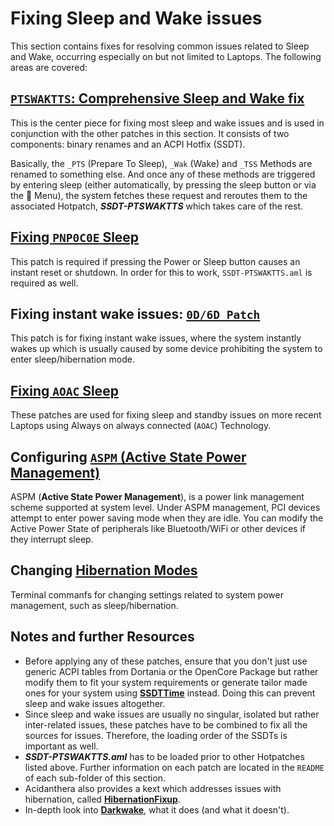 # Fixing Sleep and Wake issues

This section contains fixes for resolving common issues related to Sleep and Wake, occurring especially on but not limited to Laptops. The following areas are covered:

## [`PTSWAKTTS`: Comprehensive Sleep and Wake fix](https://github.com/5T33Z0/OC-Little-Translated/tree/main/04_Fixing_Sleep_and_Wake_Issues/PTSWAK_Sleep_and_Wake_Fix)

This is the center piece for fixing most sleep and wake issues and is used in conjunction with the other patches in this section. It consists of two components: binary renames and an ACPI Hotfix (SSDT).

Basically, the `_PTS` (Prepare To Sleep), `_Wak` (Wake) and `_TSS` Methods are renamed to something else. And once any of these methods are triggered by entering sleep (either automatically, by pressing the sleep button or via the  Menu), the system fetches these request and reroutes them to the associated Hotpatch, ***SSDT-PTSWAKTTS*** which takes care of the rest.

## [Fixing `PNP0C0E` Sleep](https://github.com/5T33Z0/OC-Little-Translated/tree/main/04_Fixing_Sleep_and_Wake_Issues/PNP0C0E_Sleep_Correction_Method)

This patch is required if pressing the Power or Sleep button causes an instant reset or shutdown. In order for this to work, `SSDT-PTSWAKTTS.aml` is required as well.

## Fixing instant wake issues: [`0D/6D Patch`](https://github.com/5T33Z0/OC-Little-Translated/tree/main/04_Fixing_Sleep_and_Wake_Issues/060D_Instant_Wake_Fix)

This patch is for fixing instant wake issues, where the system instantly wakes up which is usually caused by some device prohibiting the system to enter sleep/hibernation mode.

## [Fixing `AOAC` Sleep](https://github.com/5T33Z0/OC-Little-Translated/tree/main/04_Fixing_Sleep_and_Wake_Issues/Fixing_AOAC_Machines)

These patches are used for fixing sleep and standby issues on more recent Laptops using Always on always connected (`AOAC`) Technology.

## Configuring [`ASPM` (Active State Power Management)](https://github.com/5T33Z0/OC-Little-Translated/tree/main/04_Fixing_Sleep_and_Wake_Issues/Setting_ASPM_Operating_Mode)

ASPM (**Active State Power Management**), is a power link management scheme supported at system level. Under ASPM management, PCI devices attempt to enter power saving mode when they are idle. You can modify the Active Power State of peripherals like Bluetooth/WiFi or other devices if they interrupt sleep.

## Changing [Hibernation Modes](https://github.com/5T33Z0/OC-Little-Translated/tree/main/04_Fixing_Sleep_and_Wake_Issues/Changing_Hibernation_Modes)

Terminal commanfs for changing settings related to system power management, such as  sleep/hibernation.

## Notes and further Resources
- Before applying any of these patches, ensure that you don't just use generic ACPI tables from Dortania or the OpenCore Package but rather modify them to fit your system requirements or generate tailor made ones for your system using [**SSDTTime**](https://github.com/corpnewt/SSDTTime) instead. Doing this can prevent sleep and wake issues altogether. 
- Since sleep and wake issues are usually no singular, isolated but rather inter-related issues, these patches have to be combined to fix all the sources for issues. Therefore, the loading order of the SSDTs is important as well.
- ***SSDT-PTSWAKTTS.aml*** has to be loaded prior to other Hotpatches listed above. Further information on each patch are located in the `README` of each sub-folder of this section.
- Acidanthera also provides a kext which addresses issues with hibernation, called [**HibernationFixup**](https://github.com/acidanthera/HibernationFixup).
- In-depth look into [**Darkwake**](https://www.insanelymac.com/forum/topic/342002-darkwake-on-macos-catalina-boot-args-darkwake8-darkwake10-are-obsolete/), what it does (and what it doesn't).
